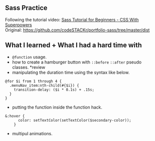 ## Sass Practice
Following the tutorial video: [Sass Tutorial for Beginners - CSS With Superpowers](https://www.youtube.com/watch?v=_a5j7KoflTs)<br>
Original: https://github.com/codeSTACKr/portfolio-sass/tree/master/dist

## What I learned + What I had a hard time with 

- `@function` usage.
- how to create a hamburger button with `::before` `::after` pseudo classes. *review
- manipulating the duration time using the syntax like below.

```
@for $i from 1 through 4 {
  .menuNav_item:nth-child(#{$i}) {
    transition-delay: ($i * 0.1s) + .15s;
  }
}
```

- putting the function inside the function hack.

```
&:hover {
      color: setTextColor(setTextColor($secondary-color));
    }
```

- multipul animations.

